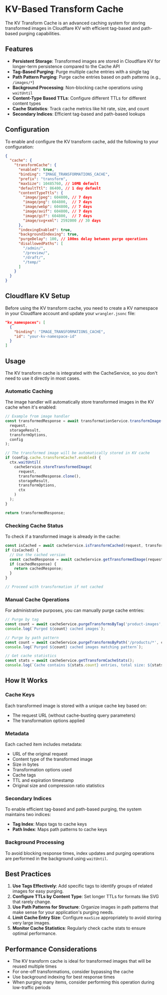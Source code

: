 # KV-Based Transform Cache

The KV Transform Cache is an advanced caching system for storing transformed images in Cloudflare KV with efficient tag-based and path-based purging capabilities.

## Features

- **Persistent Storage**: Transformed images are stored in Cloudflare KV for longer-term persistence compared to the Cache API
- **Tag-Based Purging**: Purge multiple cache entries with a single tag
- **Path Pattern Purging**: Purge cache entries based on path patterns (e.g., `/images/*`)
- **Background Processing**: Non-blocking cache operations using `waitUntil`
- **Content-Type Based TTLs**: Configure different TTLs for different content types
- **Cache Statistics**: Track cache metrics like hit rate, size, and count
- **Secondary Indices**: Efficient tag-based and path-based lookups

## Configuration

To enable and configure the KV transform cache, add the following to your configuration:

```json
{
  "cache": {
    "transformCache": {
      "enabled": true,
      "binding": "IMAGE_TRANSFORMATIONS_CACHE",
      "prefix": "transform",
      "maxSize": 10485760, // 10MB default
      "defaultTtl": 86400, // 1 day default
      "contentTypeTtls": {
        "image/jpeg": 604800, // 7 days
        "image/png": 604800,  // 7 days
        "image/webp": 604800, // 7 days
        "image/avif": 604800, // 7 days
        "image/gif": 604800,  // 7 days
        "image/svg+xml": 2592000 // 30 days
      },
      "indexingEnabled": true,
      "backgroundIndexing": true,
      "purgeDelay": 100, // 100ms delay between purge operations
      "disallowedPaths": [
        "/admin/",
        "/preview/",
        "/draft/",
        "/temp/"
      ]
    }
  }
}
```

## Cloudflare KV Setup

Before using the KV transform cache, you need to create a KV namespace in your Cloudflare account and update your `wrangler.jsonc` file:

```json
"kv_namespaces": [
  {
    "binding": "IMAGE_TRANSFORMATIONS_CACHE",
    "id": "your-kv-namespace-id"
  }
]
```

## Usage

The KV transform cache is integrated with the CacheService, so you don't need to use it directly in most cases. 

### Automatic Caching

The image handler will automatically store transformed images in the KV cache when it's enabled:

```typescript
// Example from image handler
const transformedResponse = await transformationService.transformImage(
  request, 
  storageResult, 
  transformOptions, 
  config
);

// The transformed image will be automatically stored in KV cache
if (config.cache.transformCache?.enabled) {
  ctx.waitUntil(
    cacheService.storeTransformedImage(
      request, 
      transformedResponse.clone(), 
      storageResult, 
      transformOptions, 
      ctx
    )
  );
}

return transformedResponse;
```

### Checking Cache Status

To check if a transformed image is already in the cache:

```typescript
const isCached = await cacheService.isTransformCached(request, transformOptions);
if (isCached) {
  // Use the cached version
  const cachedResponse = await cacheService.getTransformedImage(request, transformOptions);
  if (cachedResponse) {
    return cachedResponse;
  }
}

// Proceed with transformation if not cached
```

### Manual Cache Operations

For administrative purposes, you can manually purge cache entries:

```typescript
// Purge by tag
const count = await cacheService.purgeTransformsByTag('product-images', ctx);
console.log(`Purged ${count} cached images`);

// Purge by path pattern
const count = await cacheService.purgeTransformsByPath('/products/*', ctx);
console.log(`Purged ${count} cached images matching pattern`);

// Get cache statistics
const stats = await cacheService.getTransformCacheStats();
console.log(`Cache contains ${stats.count} entries, total size: ${stats.size} bytes`);
```

## How It Works

### Cache Keys

Each transformed image is stored with a unique cache key based on:
- The request URL (without cache-busting query parameters)
- The transformation options applied

### Metadata

Each cached item includes metadata:
- URL of the original request
- Content type of the transformed image
- Size in bytes
- Transformation options used
- Cache tags
- TTL and expiration timestamp
- Original size and compression ratio statistics

### Secondary Indices

To enable efficient tag-based and path-based purging, the system maintains two indices:
- **Tag Index**: Maps tags to cache keys
- **Path Index**: Maps path patterns to cache keys

### Background Processing

To avoid blocking response times, index updates and purging operations are performed in the background using `waitUntil`.

## Best Practices

1. **Use Tags Effectively**: Add specific tags to identify groups of related images for easy purging.
2. **Configure TTLs by Content Type**: Set longer TTLs for formats like SVG that rarely change.
3. **Use Path Patterns for Structure**: Organize images in path patterns that make sense for your application's purging needs.
4. **Limit Cache Entry Size**: Configure `maxSize` appropriately to avoid storing very large images.
5. **Monitor Cache Statistics**: Regularly check cache stats to ensure optimal performance.

## Performance Considerations

- The KV transform cache is ideal for transformed images that will be reused multiple times
- For one-off transformations, consider bypassing the cache
- Use background indexing for best response times
- When purging many items, consider performing this operation during low-traffic periods